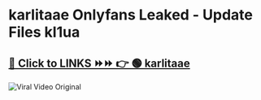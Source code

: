 
 # karlitaae Onlyfans Leaked - Update Files kl1ua

## <h2><a href="https://clipsfans.com/karlitaae&ref=git">🔗 Click to LINKS ⏩⏩ 👉 🟢 karlitaae </a></h2>

<a href="https://clipsfans.com/karlitaae&ref=git" rel="nofollow" data-target="animated-image.originalLink"><img src="https://i.ibb.co.com/xMMVF88/686577567.gif" alt="Viral Video Original" style="max-width: 100%; display: inline-block;" data-target="animated-image.originalImage"></a>

